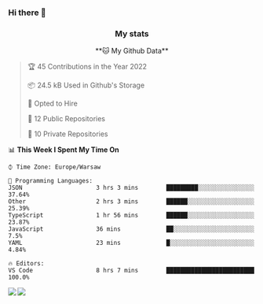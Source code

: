 ### Hi there 👋

<!--
**DamianKocjan/DamianKocjan** is a ✨ _special_ ✨ repository because its `README.md` (this file) appears on your GitHub profile.

Here are some ideas to get you started:

- 🔭 I’m currently working on ...
- 🌱 I’m currently learning ...
- 👯 I’m looking to collaborate on ...
- 🤔 I’m looking for help with ...
- 💬 Ask me about ...
- 📫 How to reach me: ...
- 😄 Pronouns: ...
- ⚡ Fun fact: ...
-->

<h3 align="center">My stats</h3>

<p align="center">
    <!--START_SECTION:waka-->
**🐱 My Github Data** 

> 🏆 45 Contributions in the Year 2022
 > 
> 📦 24.5 kB Used in Github's Storage 
 > 
> 💼 Opted to Hire
 > 
> 📜 12 Public Repositories 
 > 
> 🔑 10 Private Repositories  
 > 
📊 **This Week I Spent My Time On** 

```text
⌚︎ Time Zone: Europe/Warsaw

💬 Programming Languages: 
JSON                     3 hrs 3 mins        █████████░░░░░░░░░░░░░░░░   37.64% 
Other                    2 hrs 3 mins        ██████░░░░░░░░░░░░░░░░░░░   25.39% 
TypeScript               1 hr 56 mins        ██████░░░░░░░░░░░░░░░░░░░   23.87% 
JavaScript               36 mins             ██░░░░░░░░░░░░░░░░░░░░░░░   7.5% 
YAML                     23 mins             █░░░░░░░░░░░░░░░░░░░░░░░░   4.84%

🔥 Editors: 
VS Code                  8 hrs 7 mins        █████████████████████████   100.0%

```


<!--END_SECTION:waka-->
</p>

<img align="left" src="https://github-readme-stats.vercel.app/api?username=DamianKocjan&&layout=compact&count_private=true&show_icons=true&hide_border=true&include_all_commits=true&bg_color=0D1117&title_color=FFFFFF&text_color=FFFFFF&icon_color=FFFFFF">
<img align="left" src="https://github-readme-stats.vercel.app/api/top-langs/?username=DamianKocjan&layout=compact&hide_border=true&card_width=250&bg_color=0D1117&title_color=FFFFFF&text_color=FFFFFF&icon_color=FFFFFF">
